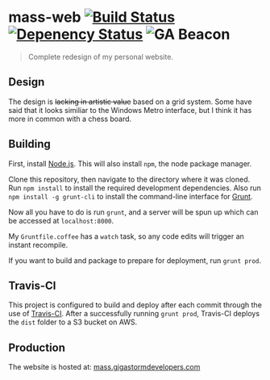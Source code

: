 # mass-web [![Build Status](https://travis-ci.org/TheMasster12/mass-web.png?branch=master)](https://travis-ci.org/TheMasster12/mass-web) [![Depenency Status](https://gemnasium.com/TheMasster12/mass-web.png)](https://gemnasium.com/TheMasster12/mass-web) ![GA Beacon](https://ga-beacon.appspot.com/UA-43696434-2/mass-web/readme)

> Complete redesign of my personal website.

## Design
The design is ~~lacking in artistic value~~ based on a grid system. Some have said that it looks similiar to the Windows Metro interface, but I think it has more in common with a chess board.

## Building
First, install [Node.js](http://nodejs.org).
This will also install `npm`, the node package manager.

Clone this repository, then navigate to the directory where it was cloned.
Run `npm install` to install the required development dependencies.
Also run `npm install -g grunt-cli` to install the command-line interface for [Grunt](http://gruntjs.com).

Now all you have to do is run `grunt`, and a server will be spun up which can be accessed at `localhost:8000`.

My `Gruntfile.coffee` has a `watch` task, so any code edits will trigger an instant recompile.

If you want to build and package to prepare for deployment, run `grunt prod`.

## Travis-CI
This project is configured to build and deploy after each commit through the use of [Travis-CI](https://travis-ci.org). After a successfully running `grunt prod`, Travis-CI deploys the `dist` folder to a S3 bucket on AWS.

## Production
The website is hosted at: [mass.gigastormdevelopers.com](http://mass.gigastormdevelopers.com)
